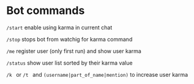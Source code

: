 # Bot commands

`/start` enable using karma in current chat

`/stop` stops bot from watchig for karma command

`/me` register user (only first run) and show user karma

`/status` show user list sorted by their karma value

`/k ` or `/t ` and `(username|part_of_name|mention)` to increase user karma
